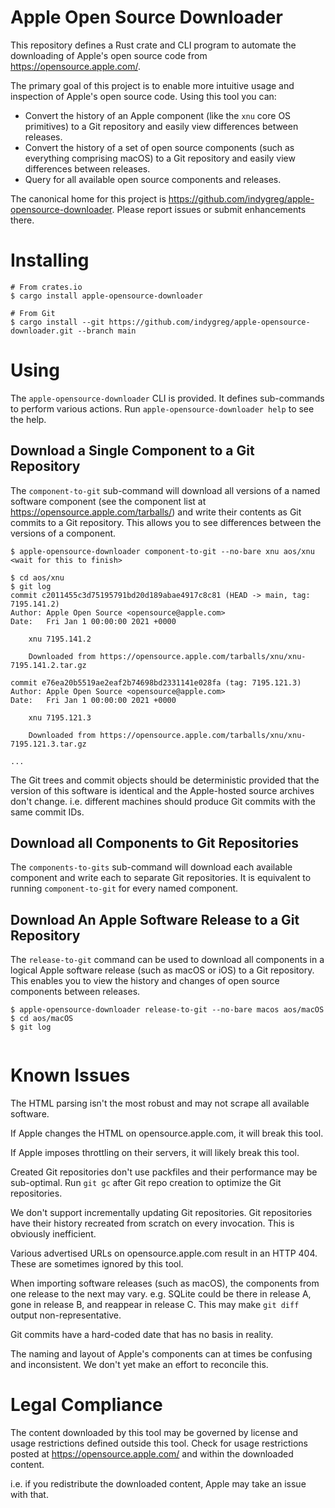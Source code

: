 # Apple Open Source Downloader

This repository defines a Rust crate and CLI program to automate the downloading
of Apple's open source code from https://opensource.apple.com/.

The primary goal of this project is to enable more intuitive usage and
inspection of Apple's open source code. Using this tool you can:

* Convert the history of an Apple component (like the `xnu` core OS
  primitives) to a Git repository and easily view differences between releases.
* Convert the history of a set of open source components (such as everything
  comprising macOS) to a Git repository and easily view differences between
  releases.
* Query for all available open source components and releases.

The canonical home for this project is
https://github.com/indygreg/apple-opensource-downloader. Please report issues or
submit enhancements there.

# Installing

```
# From crates.io
$ cargo install apple-opensource-downloader

# From Git
$ cargo install --git https://github.com/indygreg/apple-opensource-downloader.git --branch main
```

# Using

The `apple-opensource-downloader` CLI is provided. It defines sub-commands to
perform various actions. Run `apple-opensource-downloader help` to see the help.

## Download a Single Component to a Git Repository

The `component-to-git` sub-command will download all versions of a named
software component (see the component list at
https://opensource.apple.com/tarballs/) and write their contents as Git commits
to a Git repository. This allows you to see differences between the versions of
a component.

```
$ apple-opensource-downloader component-to-git --no-bare xnu aos/xnu
<wait for this to finish>

$ cd aos/xnu
$ git log
commit c2011455c3d75195791bd20d189abae4917c8c81 (HEAD -> main, tag: 7195.141.2)
Author: Apple Open Source <opensource@apple.com>
Date:   Fri Jan 1 00:00:00 2021 +0000

    xnu 7195.141.2

    Downloaded from https://opensource.apple.com/tarballs/xnu/xnu-7195.141.2.tar.gz

commit e76ea20b5519ae2eaf2b74698bd2331141e028fa (tag: 7195.121.3)
Author: Apple Open Source <opensource@apple.com>
Date:   Fri Jan 1 00:00:00 2021 +0000

    xnu 7195.121.3

    Downloaded from https://opensource.apple.com/tarballs/xnu/xnu-7195.121.3.tar.gz

...
```

The Git trees and commit objects should be deterministic provided that the
version of this software is identical and the Apple-hosted source archives don't
change. i.e. different machines should produce Git commits with the same
commit IDs.

## Download all Components to Git Repositories

The `components-to-gits` sub-command will download each available component and
write each to separate Git repositories. It is equivalent to running
`component-to-git` for every named component.

## Download An Apple Software Release to a Git Repository

The `release-to-git` command can be used to download all components in a logical
Apple software release (such as macOS or iOS) to a Git repository. This enables
you to view the history and changes of open source components between releases.

```
$ apple-opensource-downloader release-to-git --no-bare macos aos/macOS
$ cd aos/macOS
$ git log


```

# Known Issues

The HTML parsing isn't the most robust and may not scrape all available software.

If Apple changes the HTML on opensource.apple.com, it will break this tool.

If Apple imposes throttling on their servers, it will likely break this tool.

Created Git repositories don't use packfiles and their performance may be
sub-optimal. Run `git gc` after Git repo creation to optimize the Git repositories.

We don't support incrementally updating Git repositories. Git repositories have
their history recreated from scratch on every invocation. This is obviously
inefficient.

Various advertised URLs on opensource.apple.com result in an HTTP 404. These
are sometimes ignored by this tool.

When importing software releases (such as macOS), the components from one release
to the next may vary. e.g. SQLite could be there in release A, gone in release B,
and reappear in release C. This may make `git diff` output non-representative.

Git commits have a hard-coded date that has no basis in reality.

The naming and layout of Apple's components can at times be confusing and
inconsistent. We don't yet make an effort to reconcile this.

# Legal Compliance

The content downloaded by this tool may be governed by license and usage
restrictions defined outside this tool. Check for usage restrictions
posted at https://opensource.apple.com/ and within the downloaded content.

i.e. if you redistribute the downloaded content, Apple may take an issue
with that.
